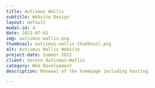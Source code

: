 ```yaml
---
title: Autismus Wallis
subtitle: Website Design
layout: default
modal-id: 4
date: 2021-07-01
img: autismus-wallis.png
thumbnail: autismus-wallis-thumbnail.png
alt: Autismus Wallis Website
project-date: Summer 2021
client: Verein Autismus-Wallis
category: Web Development
description: Renewal of the homepage including hosting.

---
```

